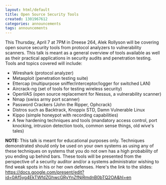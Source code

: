 ```yaml
---
layout: html/default
title: Open Source Security Tools
created: 1301967612
categories: announcements
tags: announcements
---
```

This Thursday, April 7 at 7PM in Dreese 264, Alek Rollyson will be covering open source security tools from protocol analyzers to vulnerability scanners. This talk is meant as a general overview of tools available as well as their practical applications in security audits and penetration testing. Tools and topics covered will include:

*   Wireshark (protocol analyzer)
*   Metasploit (penetration testing suite)
*   Ettercap (multipurpose sniffer/interceptor/logger for switched LAN)
*   Aircrack-ng (set of tools for testing wireless security)
*   OpenVAS (open source replacement for Nessus, a vulnerability scanner)
*   Nmap (swiss army port scanner)
*   Password Crackers (John the Ripper, Ophcrack)
*   Distros such as Backtrack, Knoppix STD, Damn Vulnerable Linux
*   Kippo (simple honeypot with recording capabilities)
*   A few hardening techniques and tools (mandatory access control, port knocking, intrusion detection tools, common sense things, old wive's tales)

**NOTE:** This talk is meant for educational purposes only. Techniques demonstrated should only be used on your own systems as using any of these techniques on systems that you do not own has a high probability of you ending up behind bars. These tools will be presented from the perspective of a security auditor and/or a systems administrator wishing to find weak spots in his or her own defenses. Here's the link to the slides: https://docs.google.com/present/edit?id=0Af5yg4EkTWfdZGhwcGRyYnZfNjRmdnB0bTQ2OA&hl=en
